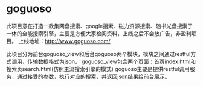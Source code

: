 # goguoso
此项目意在打造一款集网盘搜索、google搜索、磁力资源搜索、随书光盘搜索于一体的全能搜索引擎，主要是方便大家检阅资料，上线之后不会放广告，非盈利项目。
上线地址：http://www.goguoso.com/

此项目分为前台goguoso_view和后台goguoso两个模块，模块之间通过restful方式调用，传输数据格式为json。
goguoso_view包含两个页面：首页index.html和搜索页search.html(仿照主流搜索引擎的模式)
goguoso主要是提供restful调用服务，通过接受的参数，执行对应的搜索，并返回json结果给前台展示。